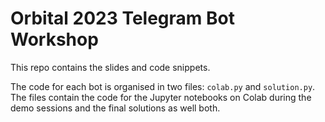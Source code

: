 # Orbital 2023 Telegram Bot Workshop

This repo contains the slides and code snippets. 

The code for each bot is organised in two files: `colab.py` and `solution.py`. The files contain the code for the Jupyter notebooks on Colab during the demo sessions and the final solutions as well both.
